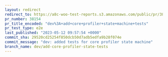 ```yaml
---
layout: redirect
redirect_to: https://a8c-woo-test-reports.s3.amazonaws.com/public/pr/38154/e2e/index.html
pr_number: 38154
pr_title_encoded: "dev%3A+add+core+profiler+state+machine+tests"
pr_test_type: e2e
last_published: "2023-05-12 09:57:54 +0000"
commit_sha: 29520cd25254f850dcb50d7adb5edfa9b28f074e
commit_message: "dev: added tests for core profiler state machine"
branch_name: dev/add-core-profiler-state-tests
---
```

